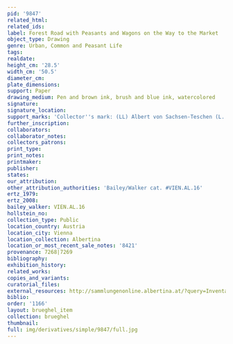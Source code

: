 ```yaml
---
pid: '9847'
related_html: 
related_ids: 
label: Forest Road with Peasants and Wagons on the Way to the Market
object_type: Drawing
genre: Urban, Common and Peasant Life
tags: 
realdate: 
height_cm: '28.5'
width_cm: '50.5'
diameter_cm: 
plate_dimensions: 
support: Paper
drawing_medium: Pen and brown ink, brush and blue ink, watercolored
signature: 
signature_location: 
support_marks: 'Collector''s mark: (LL) Albert von Sachsen-Teschen (L. 174)'
further_inscription: 
collaborators: 
collaborator_notes: 
collectors_patrons: 
print_type: 
print_notes: 
printmaker: 
publisher: 
states: 
our_attribution: 
other_attribution_authorities: 'Bailey/Walker cat. #VIEN.AL.16'
ertz_1979: 
ertz_2008: 
bailey_walker: VIEN.AL.16
hollstein_no: 
collection_type: Public
location_country: Austria
location_city: Vienna
location_collection: Albertina
location_or_most_recent_sale_notes: '8421'
provenance: 7268|7269
bibliography: 
exhibition_history: 
related_works: 
copies_and_variants: 
curatorial_files: 
external_resources: http://sammlungenonline.albertina.at/?query=Inventarnummer%3D%5B8421%5D&showtype=record
biblio: 
order: '1166'
layout: brueghel_item
collection: brueghel
thumbnail: 
full: img/derivatives/simple/9847/full.jpg
---
```


